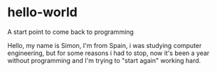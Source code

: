 # hello-world
A start point to come back to programming

Hello, my name is Simon, I'm from Spain, i was studying computer engineering, but for some reasons i had to stop, now it's been a year without programming and I'm trying to "start again" working hard.
